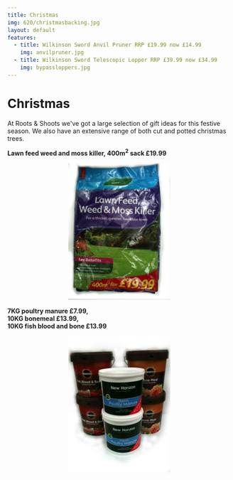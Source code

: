 ```yaml
---
title: Christmas
img: 620/christmasbacking.jpg
layout: default
features:
  - title: Wilkinson Sword Anvil Pruner RRP £19.99 now £14.99
    img: anvilpruner.jpg
  - title: Wilkinson Sword Telescopic Lopper RRP £39.99 now £34.99
    img: bypassloppers.jpg
---
```


# Christmas

At Roots & Shoots we've got a large selection of gift ideas for this festive season. We also have an extensive range of both cut and potted christmas trees.

<div class="row-fluid">
    <div class="span6">
        <p><b>Lawn feed weed and moss killer, 400m<sup>2</sup> sack £19.99</b></p>
        <p><center><img src="img/lawnfeed.jpg" alt="Lawn feed" /></center></p>
    </div>
    <div class="span6">
        <p><b>7KG poultry manure £7.99,<br /> 10KG bonemeal £13.99,<br /> 10KG fish blood and bone £13.99</b></p>
        <p><center><img src="img/tubs.jpg" alt="tubs" /></center></p>
    </div>
</div>
